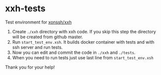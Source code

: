 # xxh-tests
Test environment for [xonssh/xxh](https://github.com/xonssh/xxh)

1. Create `./xxh` directory with xxh code. If you skip this step the directory will be created from github master.
2. Run `start_test_env.xsh`. It builds docker container with tests and with ssh server and run tests. 
3. Now you can edit and commit the code in `./xxh` and `./tests`.
4. When you need to run tests just use last line from `start_test_env.xsh` 

Thank you for your help!
